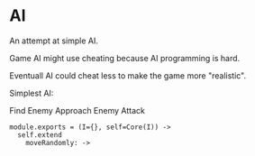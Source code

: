 AI
====

An attempt at simple AI.

Game AI might use cheating because AI programming is hard.

Eventuall AI could cheat less to make the game more "realistic".

Simplest AI:

Find Enemy
Approach Enemy
Attack

    module.exports = (I={}, self=Core(I)) ->
      self.extend
        moveRandomly: ->
